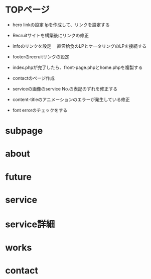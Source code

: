 # TOPページ

- hero linkの設定
  lpを作成して、リンクを設定する

- Recruitサイトを構築後にリンクの修正

- infoのリンクを設定
　直営給食のLPとケータリングのLPを接続する

- footerのrecruitリンクの設定

- index.phpが完了したら、front-page.phpとhome.phpを複製する

<!-- - worksのカスタム投稿タイプと記事の作成 -->

- contactのページ作成

<!-- - informationセクションのホバーする前まですこし黒くフィルターをかけて、ホバーしたときに明るくなるように変更 -->

<!-- - すべてのページ共通で読み込むjsとそれぞれのページのjsを切り分けて管理をする
　基本的にgsapはすべてのページで読み込みをさせてもOK -->

<!-- - footerのアドレスをinfo@。。。に変更する -->

<!-- - main.jsのcontent__titleのスクロールに合わせたクラス付与をfutureのjs実装の方法に変更 -->

<!-- - imgタグのalt設定をきにゅうする -->

<!-- - header iconを見やすくする
　mix-brend modeかボックスシャドウか、ほかの色を検討するかためhしてみる -->

<!-- - contents__titleの日本語表記の表示を早くする -->

- serviceの画像のservice No.の表記のずれを修正する

- content-titleのアニメーションのエラーが発生している修正

- font errorのチェックをする

# subpage

<!-- - subpage-heroのタイトルアニメーションの実装 -->




# about

<!-- - messageのフォントの確認 -->

<!-- - 代表取締役の左位置の調整 -->



# future

<!-- - subpage-Heroのヘッドラインのアニメーション実装
  クリップパスで隠しておいてスクロールで発火させて表示させる
  クリップパスを左から100%に大きくする。テキスト自体を少し左に置いておいてほぼ同時に表示させる -->

<!-- - enHeadlineのアンダーバーが左から右へ伸ばす
　テキストをクリップパスで表示できるようにしておく
　そのあとに下に隠しておいたテキストを上に表示させる -->
<!--
- descriptionヘッドラインをゆっくりと表示させる

- 02 03のimageをスクロールに合わせて、アニメーションさせる -->

# service

<!-- - descriptionヘッドラインをfutureと同じようにゆっくりと表示させる -->

<!-- - imageをスクロールに合わせてアニメーションさせる -->

<!-- - cateringの.を取り除く -->

<!-- - linkボタンのfont-weightをnomalに変更する -->

# service詳細

<!-- - serviceリストのページに戻るボタンを作成する -->

<!-- - headlineを表示させるアニメーションの実装 -->

<!-- - imageのスクロール連動アニメーションの実装 -->

# works

<!-- - セクショントップのラインが左から右に伸びていく
　英語表記の事業名をしゅる直させる -->

<!-- - 下のimageのスクロールアニメーションを実装する
　横に移動するようにしたいな -->

# contact

<!-- - wordpressのプラグインを利用してcontactページの実装 -->
